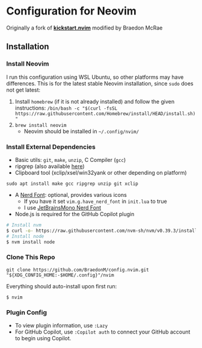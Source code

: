 # Configuration for Neovim
Originally a fork of [**kickstart.nvim**](https://github.com/nvim-lua/kickstart.nvim) modified by Braedon McRae

## Installation

### Install Neovim

I run this configuration using WSL Ubuntu, so other platforms may have differences.
This is for the latest stable Neovim installation, since `sudo` does not get latest:

1. Install `homebrew` (if it is not already installed) and follow the given instructions:
	`/bin/bash -c "$(curl -fsSL https://raw.githubusercontent.com/Homebrew/install/HEAD/install.sh)"`
2. `brew install neovim`
	- Neovim should be installed in `~/.config/nvim/`

### Install External Dependencies

- Basic utils: `git`, `make`, `unzip`, C Compiler (`gcc`)
- ripgrep (also available [here](https://github.com/BurntSushi/ripgrep#installation))
- Clipboard tool (xclip/xsel/win32yank or other depending on platform)
```
sudo apt install make gcc ripgrep unzip git xclip
```
- A [Nerd Font](https://www.nerdfonts.com/): optional, provides various icons
  - If you have it set `vim.g.have_nerd_font` in `init.lua` to true
  - I use [JetBrainsMono Nerd Font](https://github.com/ryanoasis/nerd-fonts/releases/download/v3.2.1/JetBrainsMono.zip)
- Node.js is required for the GitHub Copilot plugin
```bash
# Install nvm
$ curl -o- https://raw.githubusercontent.com/nvm-sh/nvm/v0.39.3/install.sh | bash
# Install node
$ nvm install node
```

### Clone This Repo

```
git clone https://github.com/BraedonM/config.nvim.git "${XDG_CONFIG_HOME:-$HOME/.config}"/nvim
```

Everything should auto-install upon first run:
```
$ nvim
```

### Plugin Config

- To view plugin information, use `:Lazy`
- For GitHub Copilot, use `:Copilot auth` to connect your GitHub account to begin using Copilot.
